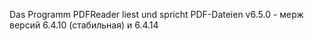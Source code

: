 Das Programm PDFReader liest und spricht PDF-Dateien
v6.5.0 - мерж версий 6.4.10 (стабильная) и 6.4.14
